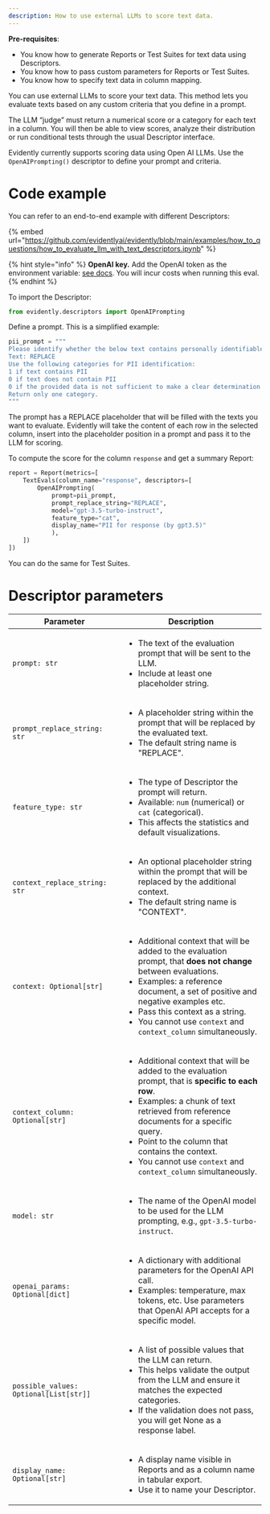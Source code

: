 ```yaml
---
description: How to use external LLMs to score text data. 
---
```

**Pre-requisites**:
* You know how to generate Reports or Test Suites for text data using Descriptors.
* You know how to pass custom parameters for Reports or Test Suites.
* You know how to specify text data in column mapping.

You can use external LLMs to score your text data. This method lets you evaluate texts based on any custom criteria that you define in a prompt.

The LLM “judge” must return a numerical score or a category for each text in a column. You will then be able to view scores, analyze their distribution or run conditional tests through the usual Descriptor interface.

Evidently currently supports scoring data using Open AI LLMs. Use the `OpenAIPrompting()` descriptor to define your prompt and criteria.

# Code example

You can refer to an end-to-end example with different Descriptors:

{% embed url="https://github.com/evidentlyai/evidently/blob/main/examples/how_to_questions/how_to_evaluate_llm_with_text_descriptors.ipynb" %}

{% hint style="info" %}
**OpenAI key.** Add the OpenAI token as the environment variable: [see docs](https://help.openai.com/en/articles/5112595-best-practices-for-api-key-safety). You will incur costs when running this eval.
{% endhint %}

To import the Descriptor:

```python
from evidently.descriptors import OpenAIPrompting
```

Define a prompt. This is a simplified example:

```python
pii_prompt = """
Please identify whether the below text contains personally identifiable information, such as name, address, date of birth, or other.
Text: REPLACE 
Use the following categories for PII identification:
1 if text contains PII
0 if text does not contain PII
0 if the provided data is not sufficient to make a clear determination
Return only one category.
"""
```
The prompt has a REPLACE placeholder that will be filled with the texts you want to evaluate. Evidently will take the content of each row in the selected column, insert into the placeholder position in a prompt and pass it to the LLM for scoring. 

To compute the score for the column `response` and get a summary Report:

```python
report = Report(metrics=[
    TextEvals(column_name="response", descriptors=[
        OpenAIPrompting(
            prompt=pii_prompt,
            prompt_replace_string="REPLACE",
            model="gpt-3.5-turbo-instruct",
            feature_type="cat",
            display_name="PII for response (by gpt3.5)"
            ),       
    ])
])
```
You can do the same for Test Suites. 

# Descriptor parameters 

| Parameter               | Description                                                                                                                                                                            |
|-------------------------|----------------------------------------------------------------------------------------------------------------------------------------------------------------------------------------|
| `prompt: str`           | <ul><li>The text of the evaluation prompt that will be sent to the LLM.</li><li>Include at least one placeholder string.</li></ul>|
| `prompt_replace_string: str` | <ul><li> A placeholder string within the prompt that will be replaced by the evaluated text. </li><li> The default string name is "REPLACE".</li></ul>|
| `feature_type: str`     | <ul><li> The type of Descriptor the prompt will return. </li><li> Available: `num` (numerical) or `cat` (categorical). </li><li> This affects the statistics and default visualizations.</li></ul>|
| `context_replace_string: str` |<ul><li> An optional placeholder string within the prompt that will be replaced by the additional context. </li><li> The default string name is "CONTEXT".</li></ul>|
| `context: Optional[str]` | <ul><li> Additional context that will be added to the evaluation prompt, that **does not change** between evaluations. </li><li> Examples: a reference document, a set of positive and negative examples etc. </li><li> Pass this context as a string. </li><li> You cannot use `context` and `context_column` simultaneously. </li></ul>|
| `context_column: Optional[str]` | <ul><li> Additional context that will be added to the evaluation prompt, that is **specific to each row**. </li><li> Examples: a chunk of text retrieved from reference documents for a specific query. </li><li>  Point to the column that contains the context. </li><li> You cannot use `context` and `context_column` simultaneously. </li></ul>|
| `model: str`            | <ul><li> The name of the OpenAI model to be used for the LLM prompting, e.g., `gpt-3.5-turbo-instruct`. </li></ul> |
| `openai_params: Optional[dict]` |  <ul><li> A dictionary with additional parameters for the OpenAI API call. </li><li> Examples: temperature, max tokens, etc. Use parameters that OpenAI API accepts for a specific model.</li></ul> |
| `possible_values: Optional[List[str]]` | <ul><li> A list of possible values that the LLM can return.</li><li> This helps validate the output from the LLM and ensure it matches the expected categories. </li><li> If the validation does not pass, you will get None as a response label. </li></ul>|
| `display_name: Optional[str]` | <ul><li> A display name visible in Reports and as a column name in tabular export. </li><li>Use it to name your Descriptor.</li></ul>|
